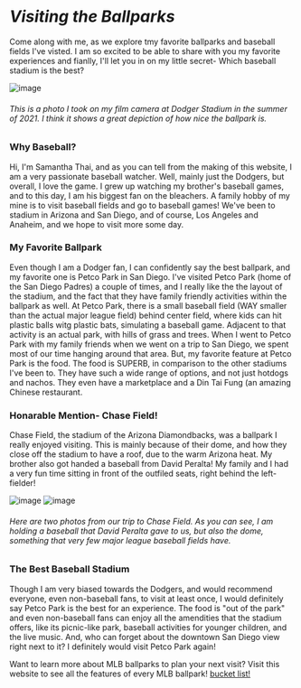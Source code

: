 # ***Visiting the Ballparks***
Come along with me, as we explore tmy favorite ballparks and baseball fields I've visted. I am so excited to be able to share with you my favorite experiences and fianlly, I'll let you in on my little secret- Which baseball stadium is the best?

![image](https://github.com/samanthathai8/VisitingtheBallparks/blob/main/11_Original.jpg)
###### This is a photo I took on my film camera at Dodger Stadium in the summer of 2021. I think it shows a great depiction of how nice the ballpark is.

### Why Baseball?
Hi, I'm Samantha Thai, and as you can tell from the making of this website, I am a very passionate baseball watcher. Well, mainly just the Dodgers, but overall, I love the game. I grew up watching my brother's baseball games, and to this day, I am his biggest fan on the bleachers. A family hobby of my mine is to visit baseball fields and go to baseball games! We've been to stadium in Arizona and San Diego, and of course, Los Angeles and Anaheim, and we hope to visit more some day. 

### My Favorite Ballpark
Even though I am a Dodger fan, I can confidently say the best ballpark, and my favorite one is Petco Park in San Diego. I've visited Petco Park (home of the San Diego Padres) a couple of times, and I really like the the layout of the stadium, and the fact that they have family friendly activities within the ballpark as well. At Petco Park, there is a small baseball field (WAY smaller than the actual major league field) behind center field, where kids can hit plastic balls witg plastic bats, simulating a baseball game. Adjacent to that activity is an actual park, with hills of grass and trees. When I went to Petco Park with my family friends when we went on a trip to San Diego, we spent most of our time hanging around that area. But, my favorite feature at Petco Park is the food. The food is SUPERB, in comparison to the other stadiums I've been to. They have such a wide range of options, and not just hotdogs and nachos. They even have a marketplace and a Din Tai Fung (an amazing Chinese restaurant. 

### Honarable Mention- Chase Field!
Chase Field, the stadium of the Arizona Diamondbacks, was a ballpark I really enjoyed visiting. This is mainly because of their dome, and how they close off the stadium to have a roof, due to the warm Arizona heat. My brother also got handed a baseball from David Peralta! My family and I had a very fun time sitting in front of the outfiled seats, right behind the left-fielder! 

![image](https://github.com/samanthathai8/VisitingtheBallparks/blob/main/IMG_0538.JPG) 
![image](https://github.com/samanthathai8/VisitingtheBallparks/blob/main/IMG_0525.JPG)  
###### Here are two photos from our trip to Chase Field. As you can see, I am holding a baseball that David Peralta gave to us, but also the dome, something that very few major league baseball fields have.

### The Best Baseball Stadium
Though I am very biased towards the Dodgers, and would recommend everyone, even non-baseball fans, to visit at least once, I would definitely say Petco Park is the best for an experience. The food is "out of the park" and even non-baseball fans can enjoy all the amendities that the stadium offers, like its picnic-like park, baseball activities for younger children, and the live music. And, who can forget about the downtown San Diego view right next to it? I definitely would visit Petco Park again!

Want to learn more about MLB ballparks to plan your next visit? Visit this website to see all the features of every MLB ballpark! 
[bucket list!](https://baseballbucketlist.com/ballpark-guides/)

